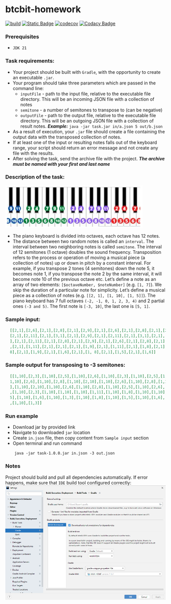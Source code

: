 # btcbit-homework

[![build](https://github.com/ximtech/btcbit-homework/actions/workflows/build.yml/badge.svg)](https://github.com/ximtech/btcbit-homework/actions/workflows/build.yml)
[![Static Badge](https://img.shields.io/badge/Download_JAR-link-blue)](https://file.io/2dctt0pKaz8R)
[![codecov](https://codecov.io/gh/ximtech/btcbit-homework/graph/badge.svg?token=tVjYuin2QA)](https://codecov.io/gh/ximtech/btcbit-homework)
[![Codacy Badge](https://app.codacy.com/project/badge/Grade/7ac3365a0de14775a13459e37316f8cf)](https://app.codacy.com/gh/ximtech/btcbit-homework/dashboard)

### Prerequisites

- `JDK 21`

### Task requirements:

- Your project should be built with `Gradle`, with the opportunity to create an executable `.jar`.
- Your program should take three parameters which are passed in the command line:
    - `inputFile` - path to the input file, relative to the executable file directory. This will be an incoming JSON file with a collection of notes
    - `semitone` - a number of semitones to transpose to (can be negative)
    - `outputFile` - path to the output file, relative to the executable file directory. This will be an outgoing JSON file with a collection of result notes.
   ***Example:*** `java -jar task.jar in/a.json 5 out/b.json`
- As a result of execution, your `.jar` file should create a file containing the output data
  with the transposed collection of notes.
- If at least one of the input or resulting notes falls out of the keyboard range, your
  script should return an error message and not create any file with the results.
- After solving the task, send the archive file with the project. ***The archive must be named
  with your first and last name***
  
### Description of the task:

![<img width="200" height="200"/>](assets/img.png)

- The piano keyboard is divided into octaves, each octave has 12 notes.
- The distance between two random notes is called an `interval`. The interval between two
  neighboring notes is called `semitone`. The interval of 12 semitones (1 octave) doubles the
  sound frequency. Transposition refers to the process or operation of moving a musical piece
  (a collection of notes) up or down in pitch by a constant interval. For example, if you
  transpose 2 tones (4 semitones) down the note 5, it becomes note 1, if you transpose the
  note 2 by the same interval, it will become note 10 of the previous octave etc.
  Let’s define a note as an array of two elements: `[$octaveNumber, $noteNumber]` (e.g. `[1, 7]`).
  We skip the duration of a particular note for simplicity.
  Let’s define a musical piece as a collection of notes (e.g. `[[2, 1], [1, 10], [1, 5]]`).
  The piano keyboard has 7 full octaves `(-2, -1, 0, 1, 2, 3, 4)` and 2 partial ones `(-3 and 5)`. The
  first note is `[-3, 10]`, the last one is `[5, 1]`.

### Sample input:
```json
  [[2,1],[2,6],[2,1],[2,8],[2,1],[2,9],[2,1],[2,6],[2,1],[2,8],[2,1],[2,9],[2,1],[2,11],[2,1],[2,8],[2,1],[2,9],
  [2,1],[2,11],[2,1],[3,1],[2,1],[2,9],[2,1],[2,11],[2,1],[3,1],[2,1],[3,2],[2,1],[2,11],[2,1],[3,1],[2,1],[2,9
  ],[2,1],[2,11],[2,1],[2,8],[2,1],[2,9],[2,1],[2,6],[2,1],[2,8],[2,1],[2,5],[2,1],[2,6],[2,1],[2,1],[2,1],[2,2]
  ,[2,1],[1,11],[2,1],[2,1],[2,1],[1,9],[2,1],[1,11],[2,1],[1,8],[2,1],[1,9],[2,1],[1,6],[2,1],[1,11],[2,1],[1,
  8],[2,1],[1,9],[2,1],[1,6],[2,1],[1, 8],[2,1],[1,5],[2,1],[1,6]]
```

### Sample output for transposing to -3 semitones:
```json
  [[1,10],[2,3],[1,10],[2,5],[1,10],[2,6],[1,10],[2,3],[1,10],[2,5],[1,10],[2,6],[1,10],[2,8],[1,10],[2,5],[
  1,10],[2,6],[1,10],[2,8],[1,10],[2,10],[1,10],[2,6],[1,10],[2,8],[1,10],[2,10],[1,10],[2,11],[1,10],[2,8
  ],[1,10],[2,10],[1,10],[2,6],[1,10],[2,8],[1,10],[2,5],[1,10],[2,6],[1,10],[2,3],[1,10],[2,5],[1,10],[2,2]
  ,[1,10],[2,3],[1,10],[1,10],[1,10],[1,11],[1,10],[1,8],[1,10],[1,10],[1,10],[1,6],[1,10],[1,8],[1,10],[1,
  5],[1,10],[1,6],[1,10],[1,3],[1,10],[1,8],[1,10],[1,5],[1,10],[1,6],[1,10],[1,3],[1,10],[1,5],[1,10],[1,2]
  ,[1,10],[1,3]]
```

### Run example

- Download jar by provided link
- Navigate to downloaded `jar` location
- Create `in.json` file, then copy content from `Sample input` section
- Open terminal and run command
```text
    java -jar task-1.0.0.jar in.json -3 out.json
```

### Notes

Project should build and pull all dependencies automatically. If error happens, make sure that `IDE` build tool configured correctly:<br/>
![<img width="200" height="200"/>](assets/build-troubleshooting.png)

